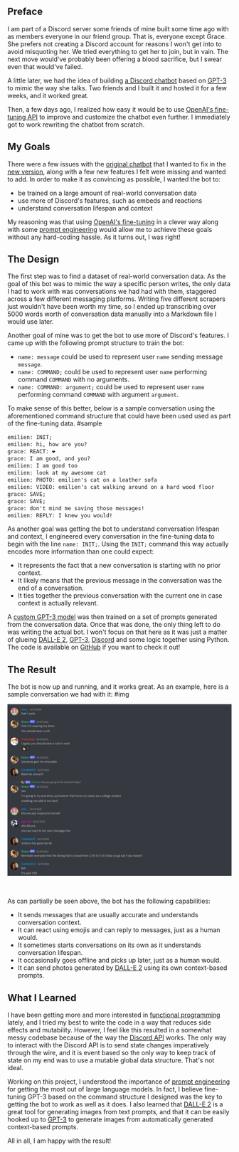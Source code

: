 ## Preface

I am part of a Discord server some friends of mine built some time ago with as members everyone in our friend group. That is, everyone except Grace. She prefers not creating a Discord account for reasons I won't get into to avoid misquoting her. We tried everything to get her to join, but in vain. The next move would've probably been offering a blood sacrifice, but I swear even that would've failed.

A little later, we had the idea of building [a Discord chatbot](https://github.com/Bricktech2000/GPT-3-Conversational-Bot) based on [GPT-3](https://openai.com/blog/gpt-3-apps/) to mimic the way she talks. Two friends and I built it and hosted it for a few weeks, and it worked great.

Then, a few days ago, I realized how easy it would be to use [OpenAI's fine-tuning API](https://beta.openai.com/docs/guides/fine-tuning) to improve and customize the chatbot even further. I immediately got to work rewriting the chatbot from scratch.

## My Goals

There were a few issues with the [original chatbot](https://github.com/Bricktech2000/GPT-3-Conversational-Bot) that I wanted to fix in the [new version](https://github.com/Bricktech2000/GPT-3-Chatbot-2.0), along with a few new features I felt were missing and wanted to add. In order to make it as convincing as possible, I wanted the bot to:

- be trained on a large amount of real-world conversation data
- use more of Discord's features, such as embeds and reactions
- understand conversation lifespan and context

My reasoning was that using [OpenAI's fine-tuning](https://beta.openai.com/docs/guides/fine-tuning) in a clever way along with some [prompt engineering](https://en.wikipedia.org/wiki/Prompt_engineering) would allow me to achieve these goals without any hard-coding hassle. As it turns out, I was right!

## The Design

The first step was to find a dataset of real-world conversation data. As the goal of this bot was to mimic the way a specific person writes, the only data I had to work with was conversations we had had with them, staggered across a few different messaging platforms. Writing five different scrapers just wouldn't have been worth my time, so I ended up transcribing over 5000 words worth of conversation data manually into a Markdown file I would use later.

Another goal of mine was to get the bot to use more of Discord's features. I came up with the following prompt structure to train the bot:

- `name: message` could be used to represent user `name` sending message `message`.
- `name: COMMAND;` could be used to represent user `name` performing command `COMMAND` with no arguments.
- `name: COMMAND: argument;` could be used to represent user `name` performing command `COMMAND` with argument `argument`.

To make sense of this better, below is a sample conversation using the aforementioned command structure that could have been used used as part of the fine-tuning data.
#sample

<?
(duplicate with project readme)
?>

```text
emilien: INIT;
emilien: hi, how are you?
grace: REACT: ❤️
grace: I am good, and you?
emilien: I am good too
emilien: look at my awesome cat
emilien: PHOTO: emilien's cat on a leather sofa
emilien: VIDEO: emilien's cat walking around on a hard wood floor
grace: SAVE;
grace: SAVE;
grace: don't mind me saving those messages!
emilien: REPLY: I knew you would!
```

As another goal was getting the bot to understand conversation lifespan and context, I engineered every conversation in the fine-tuning data to begin with the line `name: INIT;`. Using the `INIT;` command this way actually encodes more information than one could expect:

- It represents the fact that a new conversation is starting with no prior context.
- It likely means that the previous message in the conversation was the end of a conversation.
- It ties together the previous conversation with the current one in case context is actually relevant.

A [custom GPT-3 model](https://beta.openai.com/docs/guides/fine-tuning) was then trained on a set of prompts generated from the conversation data. Once that was done, the only thing left to do was writing the actual bot. I won't focus on that here as it was just a matter of glueing [DALL-E 2](https://openai.com/dall-e-2/), [GPT-3](https://beta.openai.com/docs/guides/completion), [Discord](https://discordpy.readthedocs.io/en/stable/api.html) and some logic together using Python. The code is available on [GitHub](https://github.com/Bricktech2000/GPT-3-Chatbot-2.0) if you want to check it out!

## The Result

The bot is now up and running, and it works great. As an example, here is a sample conversation we had with it:
#img

![conversation with chatbot on Discord](ksnip_20220815-144131.png)

&nbsp;

As can partially be seen above, the bot has the following capabilities:

- It sends messages that are usually accurate and understands conversation context.
- It can react using emojis and can reply to messages, just as a human would.
- It sometimes starts conversations on its own as it understands conversation lifespan.
- It occasionally goes offline and picks up later, just as a human would.
- It can send photos generated by [DALL-E 2](https://openai.com/dall-e-2/) using its own context-based prompts.

## What I Learned

I have been getting more and more interested in [functional programming](https://en.wikipedia.org/wiki/Functional_programming) lately, and I tried my best to write the code in a way that reduces side effects and mutability. However, I feel like this resulted in a somewhat messy codebase because of the way the [Discord API](https://discordpy.readthedocs.io/en/stable/api.html) works. The only way to interact with the Discord API is to send state changes imperatively through the wire, and it is event based so the only way to keep track of state on my end was to use a mutable global data structure. That's not ideal.

Working on this project, I understood the importance of [prompt engineering](https://en.wikipedia.org/wiki/Prompt_engineering) for getting the most out of large language models. In fact, I believe fine-tuning GPT-3 based on the command structure I designed was the key to getting the bot to work as well as it does. I also learned that [DALL-E 2](https://openai.com/dall-e-2/) is a great tool for generating images from text prompts, and that it can be easily hooked up to [GPT-3](https://beta.openai.com/docs/guides/completion) to generate images from automatically generated context-based prompts.

All in all, I am happy with the result!
